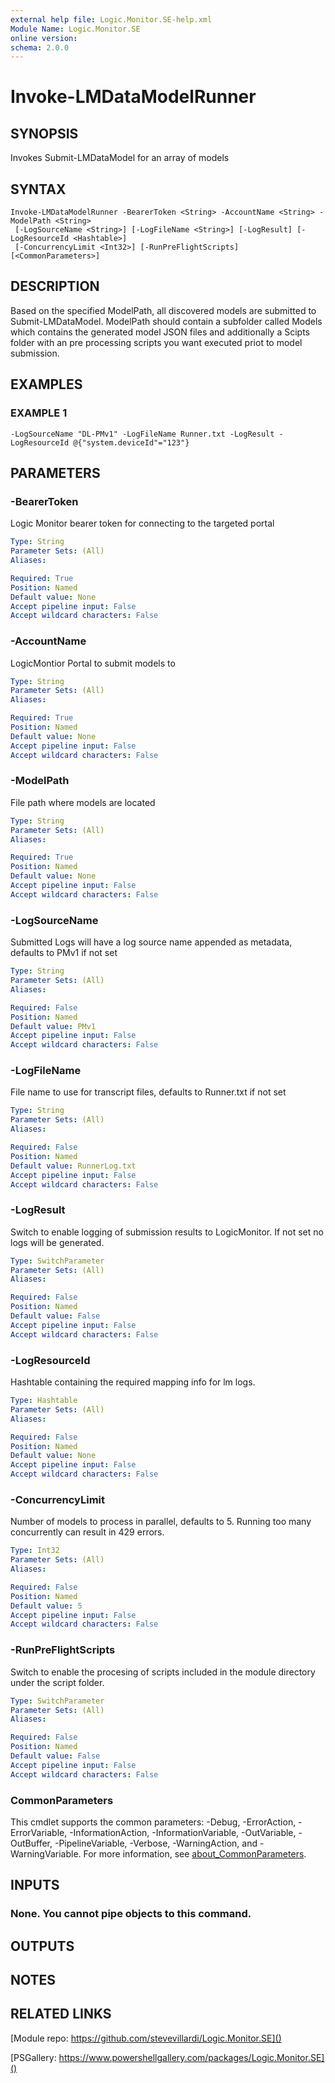 ```yaml
---
external help file: Logic.Monitor.SE-help.xml
Module Name: Logic.Monitor.SE
online version:
schema: 2.0.0
---
```


# Invoke-LMDataModelRunner

## SYNOPSIS
Invokes Submit-LMDataModel for an array of models

## SYNTAX

```
Invoke-LMDataModelRunner -BearerToken <String> -AccountName <String> -ModelPath <String>
 [-LogSourceName <String>] [-LogFileName <String>] [-LogResult] [-LogResourceId <Hashtable>]
 [-ConcurrencyLimit <Int32>] [-RunPreFlightScripts] [<CommonParameters>]
```

## DESCRIPTION
Based on the specified ModelPath, all discovered models are submitted to Submit-LMDataModel.
ModelPath should contain a subfolder called Models which contains the generated model JSON files and additionally a Scipts folder with an pre processing scripts you want executed priot to model submission.

## EXAMPLES

### EXAMPLE 1
```
-LogSourceName "DL-PMv1" -LogFileName Runner.txt -LogResult -LogResourceId @{"system.deviceId"="123"}
```

## PARAMETERS

### -BearerToken
Logic Monitor bearer token for connecting to the targeted portal

```yaml
Type: String
Parameter Sets: (All)
Aliases:

Required: True
Position: Named
Default value: None
Accept pipeline input: False
Accept wildcard characters: False
```

### -AccountName
LogicMontior Portal to submit models to

```yaml
Type: String
Parameter Sets: (All)
Aliases:

Required: True
Position: Named
Default value: None
Accept pipeline input: False
Accept wildcard characters: False
```

### -ModelPath
File path where models are located

```yaml
Type: String
Parameter Sets: (All)
Aliases:

Required: True
Position: Named
Default value: None
Accept pipeline input: False
Accept wildcard characters: False
```

### -LogSourceName
Submitted Logs will have a log source name appended as metadata, defaults to PMv1 if not set

```yaml
Type: String
Parameter Sets: (All)
Aliases:

Required: False
Position: Named
Default value: PMv1
Accept pipeline input: False
Accept wildcard characters: False
```

### -LogFileName
File name to use for transcript files, defaults to Runner.txt if not set

```yaml
Type: String
Parameter Sets: (All)
Aliases:

Required: False
Position: Named
Default value: RunnerLog.txt
Accept pipeline input: False
Accept wildcard characters: False
```

### -LogResult
Switch to enable logging of submission results to LogicMonitor.
If not set no logs will be generated.

```yaml
Type: SwitchParameter
Parameter Sets: (All)
Aliases:

Required: False
Position: Named
Default value: False
Accept pipeline input: False
Accept wildcard characters: False
```

### -LogResourceId
Hashtable containing the required mapping info for lm logs.

```yaml
Type: Hashtable
Parameter Sets: (All)
Aliases:

Required: False
Position: Named
Default value: None
Accept pipeline input: False
Accept wildcard characters: False
```

### -ConcurrencyLimit
Number of models to process in parallel, defaults to 5.
Running too many concurrently can result in 429 errors.

```yaml
Type: Int32
Parameter Sets: (All)
Aliases:

Required: False
Position: Named
Default value: 5
Accept pipeline input: False
Accept wildcard characters: False
```

### -RunPreFlightScripts
Switch to enable the procesing of scripts included in the module directory under the script folder.

```yaml
Type: SwitchParameter
Parameter Sets: (All)
Aliases:

Required: False
Position: Named
Default value: False
Accept pipeline input: False
Accept wildcard characters: False
```

### CommonParameters
This cmdlet supports the common parameters: -Debug, -ErrorAction, -ErrorVariable, -InformationAction, -InformationVariable, -OutVariable, -OutBuffer, -PipelineVariable, -Verbose, -WarningAction, and -WarningVariable. For more information, see [about_CommonParameters](http://go.microsoft.com/fwlink/?LinkID=113216).

## INPUTS

### None. You cannot pipe objects to this command.
## OUTPUTS

## NOTES

## RELATED LINKS

[Module repo: https://github.com/stevevillardi/Logic.Monitor.SE]()

[PSGallery: https://www.powershellgallery.com/packages/Logic.Monitor.SE]()

